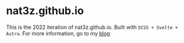 # nat3z.github.io
This is the 2022 iteration of nat3z.github.io. Built with `SCSS + Svelte + Astro`. For more information, go to my [blog](https://nat3z.github.io/blog/2022-redesign)